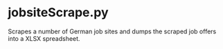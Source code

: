 # jobsiteScrape.py
Scrapes a number of German job sites and dumps the scraped job offers into a XLSX spreadsheet.
